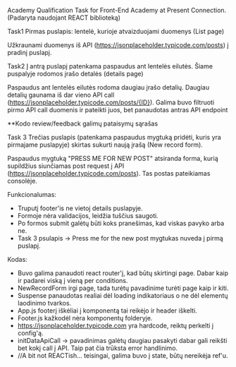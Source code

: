 Academy Qualification Task for Front-End Academy at Present Connection.
(Padaryta naudojant REACT biblioteką)

Task1
Pirmas puslapis: lentelė, kurioje atvaizduojami duomenys (List page)

Užkraunami duomenys iš API (https://jsonplaceholder.typicode.com/posts) į pradinį puslapį.

Task2
Į antrą puslapį patenkama paspaudus ant lentelės eilutės. Šiame puspalyje rodomos įrašo detalės (details page)

Paspaudus ant lentelės eilutės rodoma daugiau įrašo detalių. Daugiau detalių gaunama iš dar vieno API call (https://jsonplaceholder.typicode.com/posts/{ID}).
Galima buvo filtruoti pirmo API call duomenis ir pateikti juos, bet panaudotas antras API endpoint

\*\*Kodo review/feedback galimų pataisymų sąrašas

Task 3
Trečias puslapis (patenkama paspaudus mygtuką pridėti, kuris yra pirmajame puslapyje) skirtas sukurti naują įrašą (New record form).

Paspaudus mygtuką "PRESS ME FOR NEW POST" atsiranda forma, kurią supildžius siunčiamas post request į API (https://jsonplaceholder.typicode.com/posts). Tas postas pateikiamas consolėje.

Funkcionalumas:

- Truputį footer'is ne vietoj details puslapyje.
- Formoje nėra validacijos, leidžia tuščius saugoti.
- Po formos submit galėtų būti koks pranešimas, kad viskas pavyko arba ne.
- Task 3 psulapis -> Press me for the new post mygtukas nuveda į pirmą puslapį.

Kodas:

- Buvo galima panaudoti react router'į, kad būtų skirtingi page. Dabar kaip ir padarei viską į vieną per conditions.
- NewRecordForm irgi page, tada turėtų pavadinime turėti page kaip ir kiti.
- Suspense panaudotas realiai dėl loading indikatoriaus o ne dėl elementų laodinimo tvarkos.
- App.js footerį iškėliai į komponentą tai reikėjo ir header iškelti.
- Footer.js kažkodėl nėra komponentų folderyje.
- https://jsonplaceholder.typicode.com yra hardcode, reiktų perkelti į config'ą.
- initDataApiCall -> pavadinimas galėtų daugiau pasakyti dabar gali reikšti bet kokį call į API. Taip pat čia trūksta error handlinimo.
- //A bit not REACTish... teisingai, galima buvo į state, būtų nereikėja ref'u.
